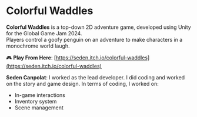 # Colorful Waddles

**Colorful Waddles** is a top-down 2D adventure game, developed using Unity for the Global Game Jam 2024.  
Players control a goofy penguin on an adventure to make characters in a monochrome world laugh.

🎮 **Play From Here**: [https://seden.itch.io/colorful-waddles](https://seden.itch.io/colorful-waddles)

**Seden Canpolat**: I worked as the lead developer. I did coding and worked on the story and game design.   In terms of coding, I worked on:

- In-game interactions  
- Inventory system  
- Scene management
